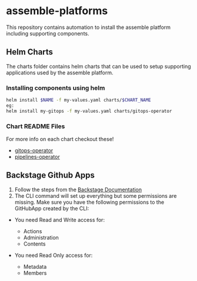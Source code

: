 # assemble-platforms
This repository contains automation to install the assemble platform including supporting components. 

## Helm Charts

The charts folder contains helm charts that can be used to setup supporting applications used by the assemble platform.  

### Installing components using helm

```bash
helm install $NAME -f my-values.yaml charts/$CHART_NAME
eg:
helm install my-gitops -f my-values.yaml charts/gitops-operator
```

### Chart README Files
For more info on each chart checkout these!
* [gitops-operator](/charts/gitops-operator)
* [pipelines-operator](/charts/pipelines-operator)


## Backstage Github Apps


1. Follow the steps from the [Backstage Documentation](https://backstage.io/docs/integrations/github/github-apps)
2. The CLI command will set up everything but some permissions are missing. Make sure you have the following permissions to the GitHubApp created by the CLI:

* You need Read and Write access for:
    * Actions
    * Administration
    * Contents

* You need Read Only access for:
    * Metadata
    * Members